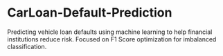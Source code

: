 # CarLoan-Default-Prediction
Predicting vehicle loan defaults using machine learning to help financial institutions reduce risk. Focused on F1 Score optimization for imbalanced classification.
